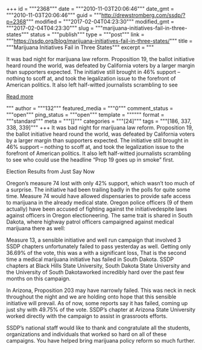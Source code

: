 +++
id = """2368"""
date = """2010-11-03T20:06:46"""
date_gmt = """2010-11-03T20:06:46"""
guid = """http://drewstromberg.com/ssdp/?p=2368"""
modified = """2017-02-04T04:23:30"""
modified_gmt = """2017-02-04T04:23:30"""
slug = """marijuana-initiatives-fail-in-three-states"""
status = """publish"""
type = """post"""
link = """https://ssdp.org/blog/marijuana-initiatives-fail-in-three-states/"""
title = """Marijuana Initiatives Fail in Three States"""
excerpt = """<p>It was bad night for marijuana law reform. Proposition 19, the ballot initiative heard round the world, was defeated by California voters by a larger margin than supporters expected. The initiative still brought in 46% support &#8211; nothing to scoff at, and took the legalization issue to the forefront of American politics. It also left half-witted journalists scrambling to see</p>
<div class="h10"></div>
<p><a class="more-link2 flat" href="https://ssdp.org/blog/marijuana-initiatives-fail-in-three-states/">Read more</a></p>
"""
author = """132"""
featured_media = """0"""
comment_status = """open"""
ping_status = """open"""
template = """"""
format = """standard"""
meta = """[]"""
categories = """[24]"""
tags = """[186, 337, 338, 339]"""
+++
It was bad night for marijuana law reform. Proposition 19, the ballot initiative heard round the world, was defeated by California voters by a larger margin than supporters expected. The initiative still brought in 46% support &#8211; nothing to scoff at, and took the legalization issue to the forefront of American politics. It also left half-witted journalists scrambling to see who could use the headline &#8220;Prop 19 goes up in smoke&#8221; first.

Election Results from Just Say Now

Oregon&#8217;s measure 74 lost with only 42% support, which wasn&#8217;t too much of a surprise. The initiative had been trailing badly in the polls for quite some time. Measure 74 would have allowed dispensaries to provide safe access to marijuana in the already medical state. Oregon police officers (9 of them actually) have been accused of fighting against the initiativedespite laws against officers in Oregon electioneering. The same trait is shared in South Dakota, where highway patrol officers campaigned against medical marijuana there as well:

Measure 13, a sensible initiative and well run campaign that involved 3 SSDP chapters unfortunately failed to pass yesterday as well. Getting only 36.69% of the vote, this was a with a significant loss, That is the second time a medical marijuana initiative has failed in South Dakota. SSDP chapters at Black Hills State University, South Dakota State University and the University of South Dakotaworked incredibly hard over the past few months on this campaign.

In Arizona, Proposition 203 may have narrowly failed. This was neck in neck throughout the night and we are holding onto hope that this sensible initiative will prevail. As of now, some reports say it has failed, coming up just shy with 49.75% of the vote. SSDP&#8217;s chapter at Arizona State University worked directly with the campaign to assist in grassroots efforts.

SSDP&#8217;s national staff would like to thank and congratulate all the students, organizations and individuals that worked so hard on all of these campaigns. You have helped bring marijuana policy reform so much further.

